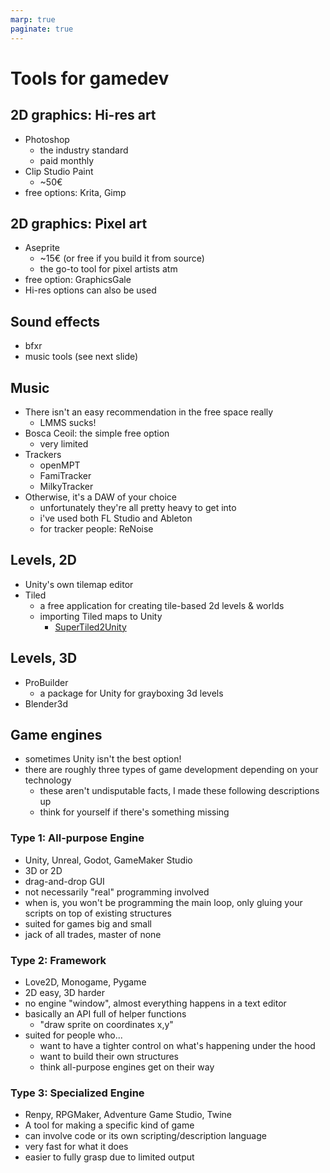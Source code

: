 ```yaml
---
marp: true
paginate: true
---
```

<!-- headingDivider: 3 -->
<!-- class: default -->

# Tools for gamedev

## 2D graphics: Hi-res art

* Photoshop
  * the industry standard
  * paid monthly
* Clip Studio Paint
  * ~50€
* free options: Krita, Gimp

## 2D graphics: Pixel art
* Aseprite
  * ~15€ (or free if you build it from source)
  * the go-to tool for pixel artists atm
* free option: GraphicsGale
* Hi-res options can also be used

<!-- _footer: "[Building Aseprite from source](https://www.reddit.com/r/PixelArt/comments/i387m1/guide_how_to_build_aseprite_from_source_aseprite/)"-->

## Sound effects

* bfxr
* music tools (see next slide)

## Music

* There isn't an easy recommendation in the free space really
  * LMMS sucks!
* Bosca Ceoil: the simple free option
  * very limited
* Trackers
	* openMPT
	* FamiTracker
	* MilkyTracker
* Otherwise, it's a DAW of your choice
  * unfortunately they're all pretty heavy to get into
  * i've used both FL Studio and Ableton
  * for tracker people: ReNoise
## Levels, 2D

* Unity's own tilemap editor
* Tiled
  * a free application for creating tile-based 2d levels & worlds
  * importing Tiled maps to Unity
    * [SuperTiled2Unity](https://seanba.itch.io/supertiled2unity)

## Levels, 3D
* ProBuilder
  * a package for Unity for grayboxing 3d levels
* Blender3d


## Game engines

* sometimes Unity isn't the best option!
* there are roughly three types of game development depending on your technology
  * these aren't undisputable facts, I made these following descriptions up
  * think for yourself if there's something missing

### Type 1: All-purpose Engine
  * Unity, Unreal, Godot, GameMaker Studio
  * 3D or 2D
  * drag-and-drop GUI
  * not necessarily "real" programming involved
  * when is, you won't be programming the main loop, only gluing your scripts on top of existing structures
  * suited for games big and small
  * jack of all trades, master of none
### Type 2: Framework
  * Love2D, Monogame, Pygame
  * 2D easy, 3D harder
  * no engine "window", almost everything happens in a text editor
  * basically an API full of helper functions
    * "draw sprite on coordinates x,y"
  * suited for people who...
    * want to have a tighter control on what's happening under the hood
    * want to build their own structures
    * think all-purpose engines get on their way 
### Type 3: Specialized Engine
  * Renpy, RPGMaker, Adventure Game Studio, Twine
  * A tool for making a specific kind of game
  * can involve code or its own scripting/description language
  * very fast for what it does
  * easier to fully grasp due to limited output
